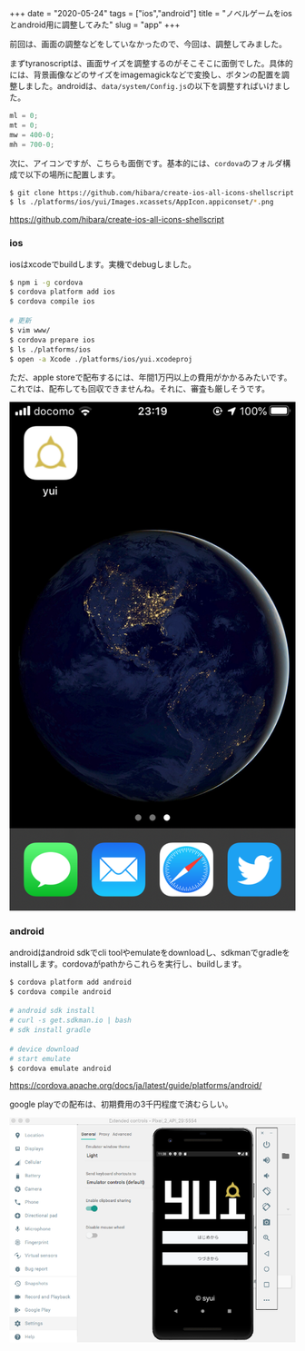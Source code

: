 +++
date = "2020-05-24"
tags = ["ios","android"]
title = "ノベルゲームをiosとandroid用に調整してみた"
slug = "app"
+++

前回は、画面の調整などをしていなかったので、今回は、調整してみました。

まずtyranoscriptは、画面サイズを調整するのがそこそこに面倒でした。具体的には、背景画像などのサイズをimagemagickなどで変換し、ボタンの配置を調整しました。androidは、`data/system/Config.js`の以下を調整すればいけました。

```js:www/data/system/Config.js
ml = 0;
mt = 0;
mw = 400-0;
mh = 700-0;
```

次に、アイコンですが、こちらも面倒です。基本的には、`cordova`のフォルダ構成で以下の場所に配置します。

```sh
$ git clone https://github.com/hibara/create-ios-all-icons-shellscript
$ ls ./platforms/ios/yui/Images.xcassets/AppIcon.appiconset/*.png
```

https://github.com/hibara/create-ios-all-icons-shellscript

### ios

iosはxcodeでbuildします。実機でdebugしました。

```sh
$ npm i -g cordova
$ cordova platform add ios
$ cordova compile ios

# 更新
$ vim www/
$ cordova prepare ios
$ ls ./platforms/ios
$ open -a Xcode ./platforms/ios/yui.xcodeproj
```

ただ、apple storeで配布するには、年間1万円以上の費用がかかるみたいです。これでは、配布しても回収できませんね。それに、審査も厳しそうです。

![](https://raw.githubusercontent.com/mba-hack/images/master/app_mobile_html5_ios_2020-05-24-23-19-55.png)

### android

androidはandroid sdkでcli toolやemulateをdownloadし、sdkmanでgradleをinstallします。cordovaがpathからこれらを実行し、buildします。

```sh
$ cordova platform add android
$ cordova compile android

# android sdk install
# curl -s get.sdkman.io | bash
# sdk install gradle

# device download
# start emulate
$ cordova emulate android
```

https://cordova.apache.org/docs/ja/latest/guide/platforms/android/

google playでの配布は、初期費用の3千円程度で済むらしい。

![](https://raw.githubusercontent.com/mba-hack/images/master/app_mobile_html5_android_01.png)

